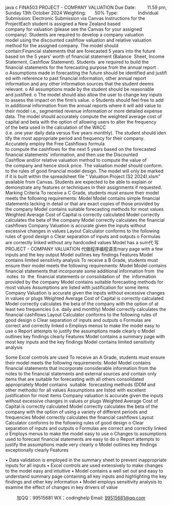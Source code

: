 java c
FINA503
PROJECT - COMPANY VALUATION
Due Date:         11.59 pm, Sunday 13th October 2024
Weighting:       50%
Type:                Individual
Submission: Electronic Submission via Canvas
Instructions for the ProjectEach student is assigned a New Zealand based company for valuation (please see the Canvas for your assigned company). Students are required to develop a company valuation model using the discounted cashflow valuation and relative valuation method for the assigned company.
The model should contain:Financial statements that are forecasted 5 years into the future based on the 5 years’ worth of financial statement (Balance  Sheet, Income Statement, Cashflow Statement). Students  are required to build the financial statements for the forecasting purpose from the annual report .
o Assumptions made in forecasting the future should be identified and justified with reference to past financial information, other annual report information and any other information sources that the student deems relevant.
o All assumptions made by the student should be reasonable and justified.
o The model should also allow the user to change key inputs to assess the impact on the firm’s value.
o Students should feel free to add in additional information from the annual reports where it will add value to their model i.e., segmented revenue information or more detailed expense data.
The model should accurately compute the weighted average cost of capital and beta with the option of allowing users to alter the frequency of the beta used in the calculation of the WACC (i.e. one year daily data versus five years monthly). The student should identify the most appropriate period and frequency for their company.
Accurately employ the Free Cashflows formula to compute the cashflows for the next 5 years based on the forecasted financial statements’ information, and then use the Discounted Cashflow and/or relative valuation method to compute the value of the company and hence stock price.
The valuation model should conform. to the rules of good financial model design.
The model will only be marked if it is built within the spreadsheet file “ Valuation Project (S2 2024).xlsm” available from Canvas. Students are expected to be able to explain or demonstrate any features or techniques in their assignments if requested.
Marking Criteria
To receive a C Grade, students must ensure their model meets the following requirements:
Model
Model contains simple financial statements lacking in detail or that are exact copies of those provided by the company
Model contains suitable forecasting methods for most values
Weighted Average Cost of Capital is correctly calculated
Model correctly calculates the beta of the company
Model correctly calculates the financial cashflows
Company Valuation is accurate given the inputs without excessive changes in values
Layout
Calculator conforms to the following rules of good design
o Clear separation of inputs and outputs
o Formulas are correctly linked without any hardcoded values
Model has a sum代 写PROJECT - COMPANY VALUATION
代做程序编程语言mary page with a few inputs and the key output
Model outlines key findings
Features
Model contains limited sensitivity analysis
To receive a B Grade, students must ensure their model meets the following requirements:
Model
Model contains financial statements that incorporate some additional information from  the  notes  to  the  financial statements or consolidation of  the  information provided by the company
Model contains suitable forecasting methods for most values
Assumptions are listed with justification for some items
Company Valuation is accurate given the inputs without excessive changes in values or plugs
Weighted Average Cost of Capital is correctly calculated
Model correctly calculates the beta of the company with the option of at least two frequencies (i.e. daily and monthly)
Model correctly calculates the financial cashflows
Layout
Calculator conforms to the following rules of good design
o Clear separation of inputs and outputs
o Formulas are correct and correctly linked
o Employs menus to make the model easy to use
o Report attempts to justify the assumptions made clearly
o Model outlines key findings clearly
Features
Model contains a summary page with most key inputs and the key findings
Model contains limited sensitivity analysis

Some Excel controls are used
To receive an A Grade, students must ensure their model meets the following requirements:
Model
Model contains financial statements that incorporate considerable information from the notes to the financial statements and external sources and contain only items that are suitable for forecasting with all others consolidated appropriately
Model contains  suitable  forecasting methods (DDM and other methods) for all values
Assumptions are listed with excellent justification for most items
Company valuation is accurate given the inputs without excessive changes in values or plugs
Weighted Average Cost of Capital is correctly calculated
Model correctly calculates the beta of the company with the option of using a variety of different periods and frequencies
Model correctly calculates the financial cashflows
Layout
Calculator conforms to the following rules of good design
o Clear separation of inputs and outputs
o Formulas are correct and correctly linked
o Employs menus to make the model easy to use
o Changes to assumptions used to forecast financial statements are easy to do
o Report attempts to justify the assumptions made very clearly
o Model outlines key findings exceptionally clearly
Features

• Data validation is employed in the summary sheet to prevent inappropriate inputs for all inputs
• Excel controls are used extensively to make changes to the model easy and intuitive
• Model contains a well set out and easy to understand summary page containing all key inputs and highlighting the key findings and other key information
• Model employs sensitivity analysis to examine the effect of changes in key drivers of value



         
加QQ：99515681  WX：codinghelp  Email: 99515681@qq.com
